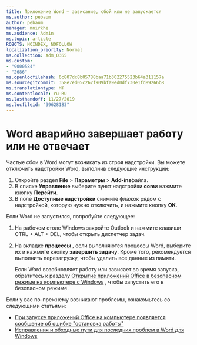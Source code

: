 ```yaml
---
title: Приложение Word — зависание, сбой или не запускается
ms.author: pebaum
author: pebaum
manager: mnirkhe
ms.audience: Admin
ms.topic: article
ROBOTS: NOINDEX, NOFOLLOW
localization_priority: Normal
ms.collection: Adm_O365
ms.custom:
- "9000584"
- "2686"
ms.openlocfilehash: 6c807dc8b05788baa71b302275523b64a311157a
ms.sourcegitcommit: 358e7ed05c262f909bfa9ed0df730e1fd89266b8
ms.translationtype: MT
ms.contentlocale: ru-RU
ms.lasthandoff: 11/27/2019
ms.locfileid: "39628183"
---
```

# <a name="word-crashes-or-doesnt-respond"></a>Word аварийно завершает работу или не отвечает

Частые сбои в Word могут возникать из строя надстройки. Вы можете отключить надстройки Word, выполнив следующие инструкции:

1. Откройте раздел **File** > **Параметры** > **Add-ins**файла.
2. В списке **Управление** выберите пункт надстройки **com**и нажмите кнопку **Перейти**.
3. В поле **Доступные надстройки** снимите флажок рядом с надстройкой, которую нужно отключить, и нажмите кнопку **ОК**.

Если Word не запустился, попробуйте следующее:

1.   На рабочем столе Windows закройте Outlook и нажмите клавиши CTRL + ALT + DEL, чтобы открыть диспетчер задач. 
2. На вкладке **процессы** , если выполняются процессы Word, выберите их и нажмите кнопку **завершить задачу**. Кроме того, рекомендуется выполнить перезагрузку, чтобы удалить все данные из памяти.

    Если Word возобновляет работу или зависает во время запуска, обратитесь к разделу [Открытие приложений Office в безопасном режиме на компьютере с Windows](https://support.office.com/article/Open-Office-apps-in-safe-mode-on-a-Windows-PC-dedf944a-5f4b-4afb-a453-528af4f7ac72) , чтобы запустить его в безопасном режиме.

Если у вас по-прежнему возникают проблемы, ознакомьтесь со следующими статьями: 
- [При запуске приложений Office на компьютере появляется сообщение об ошибке "остановка работы"](https://support.office.com/article/52bd7985-4e99-4a35-84c8-2d9b8301a2fa)
- [Исправления и обходные пути для последних проблем в Word для Windows](https://support.office.com/article/bf6bf17c-2807-4871-83ce-e337ae8f0b86)